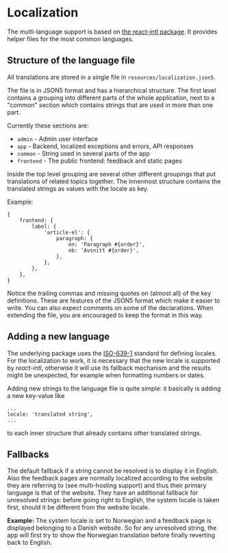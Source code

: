 # Localization

The multi-language support is based on [the react-intl package](https://github.com/yahoo/react-intl/wiki#locale-data-in-nodejs).
It provides helper files for the most common languages.

## Structure of the language file

All translations are stored in a single file in `resources/localization.json5`.

The file is in JSON5 format and has a hierarchical structure. The first level contains a grouping into different parts of the
whole application, next to a "common" section which contains strings that are used in more than one part.

Currently these sections are:
* `admin` - Admin user interface
* `app` - Backend, localized exceptions and errors, API responses
* `common` - String used in several parts of the app
* `frontend` - The public frontend: feedback and static pages

Inside the top level grouping are several other different groupings that put translations of related topics together. The
innermost structure contains the translated strings as values with the locale as key.

Example:
```
{
	frontend: {
		label: {
			'article-el': {
				paragraph: {
					en: 'Paragraph #{order}',
					nb: 'Avsnitt #{order}',
				},
			},
		},
	},
}
```

Notice the trailing commas and missing quotes on (almost all) of the key definitions. These are features of the JSON5 format
which make it easier to write. You can also expect comments on some of the declarations. When extending the file, you are
encouraged to keep the format in this way.

## Adding a new language

The underlying package uses the [ISO-639-1](https://www.loc.gov/standards/iso639-2/php/code_list.php) standard for defining
locales. For the localization to work, it is necessary that the new locale is supported by _react-intl_, otherwise it will use
its fallback mechanism and the results might be unexpected, for example when formatting numbers or dates.

Adding new strings to the language file is quite simple: it basically is adding a new key-value like
```
...
locale: 'translated string',
...
```
to each inner structure that already contains other translated strings.

## Fallbacks

The default fallback if a string cannot be resolved is to display it in English. Also the feedback pages are normally localized
according to the website they are referring to (see multi-hosting support) and thus their primary language is that of the website.
They have an additional fallback for unresolved strings: before going right to English, the system locale is taken first, should
it be different from the website locale.

**Example:** The system locale is set to Norwegian and a feedback page is displayed belonging to a Danish website. So for any
unresolved string, the app will first try to show the Norwegian translation before finally reverting back to English.

